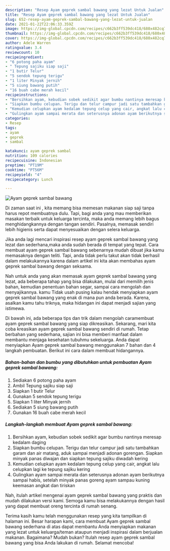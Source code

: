 ```yaml
---
description: "Resep Ayam geprek sambal bawang yang lezat Untuk Jualan"
title: "Resep Ayam geprek sambal bawang yang lezat Untuk Jualan"
slug: 652-resep-ayam-geprek-sambal-bawang-yang-lezat-untuk-jualan
date: 2021-01-22T22:06:33.359Z
image: https://img-global.cpcdn.com/recipes/c662b3ff539dc418/680x482cq70/ayam-geprek-sambal-bawang-foto-resep-utama.jpg
thumbnail: https://img-global.cpcdn.com/recipes/c662b3ff539dc418/680x482cq70/ayam-geprek-sambal-bawang-foto-resep-utama.jpg
cover: https://img-global.cpcdn.com/recipes/c662b3ff539dc418/680x482cq70/ayam-geprek-sambal-bawang-foto-resep-utama.jpg
author: Adele Warren
ratingvalue: 3.4
reviewcount: 10
recipeingredient:
- "6 potong paha ayam"
- " Tepung sajiku siap saji"
- "1 butir Telur"
- "5 sendok tepung terigu"
- "1 liter Minyak jernih"
- "5 siung bawang putih"
- "16 buah cabe merah kecil"
recipeinstructions:
- "Bersihkan ayam, kebudian sobek sedikit agar bumbu nantinya meresap kedalam daging"
- "Siapkan bumbu celupan. Terigu dan telur campur jadi satu tambahkan garam dan air matang, aduk sampai menjadi adonan gorengan. Siapkan minyak panas diwajan dan siapkan tepung sajiku diwadah kering"
- "Kemudian celupkan ayam kedalam tepung celup yang cair, angkat lalu celupkan lagi ke tepung sajiku kering"
- "Gulingkan ayam sampai merata dan seterusnya adonan ayam berikutnya sampai habis, setelah minyak panas goreng ayam sampau kuning keemasan angkat dan tiriskan"
categories:
- Resep
tags:
- ayam
- geprek
- sambal

katakunci: ayam geprek sambal 
nutrition: 109 calories
recipecuisine: Indonesian
preptime: "PT19M"
cooktime: "PT56M"
recipeyield: "4"
recipecategory: Lunch

---
```



![Ayam geprek sambal bawang](https://img-global.cpcdn.com/recipes/c662b3ff539dc418/680x482cq70/ayam-geprek-sambal-bawang-foto-resep-utama.jpg)

Di zaman  saat ini , kita memang bisa memesan makanan siap saji tanpa harus repot membuatnya dulu. Tapi, bagi anda yang mau memberikan masakan terbaik untuk keluarga tercinta, maka anda memang lebih bagus menghidangkannya dengan tangan sendiri. Pasalnya, memasak sendiri lebih higienis serta dapat menyesuaikan dengan selera keluarga.

Jika anda lagi mencari inspirasi resep ayam geprek sambal bawang yang lezat dan sederhana,maka anda sudah berada di tempat yang tepat. Cara membuat ayam geprek sambal bawang  sebenarnya mudah dibuat jika kamu memasaknya dengan teliti. Tapi, anda tidak perlu takut akan tidak berhasil dalam melakukannya 
karena dalam artikel ini kita akan membahas ayam geprek sambal bawang dengan seksama.  



Nah untuk anda yang akan memasak ayam geprek sambal bawang yang lezat, ada beberapa tahap yang bisa dilakukan, mulai dari memilih jenis bahan, kemudian penentuan bahan segar, sampai cara mengolah dan menyajikannya. kamu Tidak usah pusing kalau hendak menyiapkan ayam geprek sambal bawang yang enak di mana pun anda berada. Karena, asalkan kamu  tahu triknya, maka hidangan ini dapat menjadi sajian yang istimewa.

Di bawah ini, ada beberapa tips dan trik dalam mengolah caramembuat ayam geprek sambal bawang yang siap dikreasikan. Sekarang, mari kita coba kreasikan ayam geprek sambal bawang sendiri di rumah. Tetap berbahan yang sederhana, sajian ini bisa memberi manfaat dalam membantu menjaga kesehatan tubuhmu sekeluarga. Anda dapat menyiapkan Ayam geprek sambal bawang menggunakan 7 bahan dan 4 langkah pembuatan. Berikut ini cara dalam membuat hidangannya.

<!--inarticleads1-->

##### Bahan-bahan dan bumbu yang dibutuhkan untuk pembuatan Ayam geprek sambal bawang:

1. Sediakan 6 potong paha ayam
1. Ambil  Tepung sajiku siap saji
1. Siapkan 1 butir Telur
1. Gunakan 5 sendok tepung terigu
1. Siapkan 1 liter Minyak jernih
1. Sediakan 5 siung bawang putih
1. Gunakan 16 buah cabe merah kecil




<!--inarticleads2-->

##### Langkah-langkah membuat Ayam geprek sambal bawang:

1. Bersihkan ayam, kebudian sobek sedikit agar bumbu nantinya meresap kedalam daging
1. Siapkan bumbu celupan. Terigu dan telur campur jadi satu tambahkan garam dan air matang, aduk sampai menjadi adonan gorengan. Siapkan minyak panas diwajan dan siapkan tepung sajiku diwadah kering
1. Kemudian celupkan ayam kedalam tepung celup yang cair, angkat lalu celupkan lagi ke tepung sajiku kering
1. Gulingkan ayam sampai merata dan seterusnya adonan ayam berikutnya sampai habis, setelah minyak panas goreng ayam sampau kuning keemasan angkat dan tiriskan




Nah, itulah artikel mengenai  ayam geprek sambal bawang  yang praktis dan mudah dilakukan versi kami. Semoga kamu bisa melakukannya dengan hasil yang dapat membuat oreng tercinta di rumah senang. 

Terima kasih kamu telah menggunakan resep yang kita tampilkan di halaman ini. Besar harapan kami, cara membuat  Ayam geprek sambal bawang sederhana di atas dapat membantu Anda menyiapkan makanan yang lezat untuk keluarga/teman ataupun menjadi inspirasi dalam berjualan makanan. Bagaimana? Mudah bukan? Itulah resep ayam geprek sambal bawang yang bisa Anda lakukan di rumah. Selamat mencoba!

